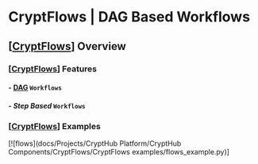# CryptFlows | DAG Based Workflows

## [[CryptFlows]] Overview

### [[CryptFlows]] Features
#### - [DAG](https://en.wikipedia.org/wiki/Directed_acyclic_graph) `Workflows`
#### - *Step Based* `Workflows`

### [[CryptFlows]] Examples
[![flows](docs/Projects/CryptHub Platform/CryptHub Components/CryptFlows/CryptFlows examples/flows_example.py)]


[//begin]: # "Autogenerated link references for markdown compatibility"
[CryptFlows]: CryptFlows.md "CryptFlows | DAG Based Workflows"
[//end]: # "Autogenerated link references"
